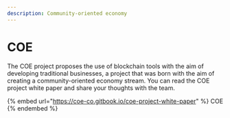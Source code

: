 ```yaml
---
description: Community-oriented economy
---
```


# COE

The COE project proposes the use of blockchain tools with the aim of developing traditional businesses, a project that was born with the aim of creating a community-oriented economy stream. You can read the COE project white paper and share your thoughts with the team.

{% embed url="https://coe-co.gitbook.io/coe-project-white-paper" %}
COE
{% endembed %}
